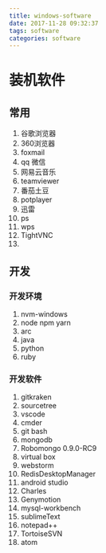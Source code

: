 ```yaml
---
title: windows-software
date: 2017-11-28 09:32:37
tags: software
categories: software
---
```


# 装机软件

## 常用
1. 谷歌浏览器
2. 360浏览器
3. foxmail
4. qq 微信
5. 网易云音乐
6. teamviewer
7. 番茄土豆
8. potplayer
9. 迅雷
10. ps
11. wps
12. TightVNC
13. 

## 开发

### 开发环境
1. nvm-windows
2. node npm yarn
3. arc
4. java
5. python
6. ruby




### 开发软件

1. gitkraken
2. sourcetree
3. vscode
4. cmder
5. git bash
6. mongodb
7. Robomongo 0.9.0-RC9
8. virtual box
9. webstorm
10. RedisDesktopManager
11. android studio
12. Charles
13. Genymotion
14. mysql-workbench
15. sublimeText
16. notepad++
17. TortoiseSVN
18. atom

